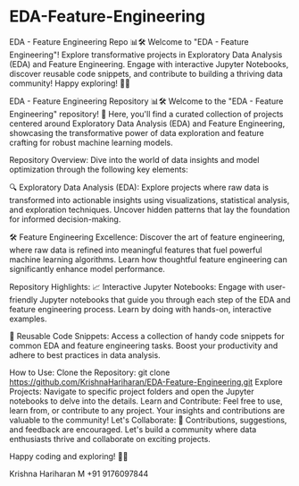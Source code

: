 # EDA-Feature-Engineering
EDA - Feature Engineering Repo 📊🛠️ Welcome to "EDA - Feature Engineering"! Explore transformative projects in Exploratory Data Analysis (EDA) and Feature Engineering. Engage with interactive Jupyter Notebooks, discover reusable code snippets, and contribute to building a thriving data community! Happy exploring! 🚀✨ 

EDA - Feature Engineering Repository 📊🛠️
Welcome to the "EDA - Feature Engineering" repository! 🚀 Here, you'll find a curated collection of projects centered around Exploratory Data Analysis (EDA) and Feature Engineering, showcasing the transformative power of data exploration and feature crafting for robust machine learning models.

Repository Overview:
Dive into the world of data insights and model optimization through the following key elements:

🔍 Exploratory Data Analysis (EDA): Explore projects where raw data is transformed into actionable insights using visualizations, statistical analysis, and exploration techniques. Uncover hidden patterns that lay the foundation for informed decision-making.

🛠️ Feature Engineering Excellence: Discover the art of feature engineering, where raw data is refined into meaningful features that fuel powerful machine learning algorithms. Learn how thoughtful feature engineering can significantly enhance model performance.

Repository Highlights:
📈 Interactive Jupyter Notebooks: Engage with user-friendly Jupyter notebooks that guide you through each step of the EDA and feature engineering process. Learn by doing with hands-on, interactive examples.

🔧 Reusable Code Snippets: Access a collection of handy code snippets for common EDA and feature engineering tasks. Boost your productivity and adhere to best practices in data analysis.


How to Use:
Clone the Repository: git clone https://github.com/KrishnaHariharan/EDA-Feature-Engineering.git
Explore Projects: Navigate to specific project folders and open the Jupyter notebooks to delve into the details.
Learn and Contribute: Feel free to use, learn from, or contribute to any project. Your insights and contributions are valuable to the community!
Let's Collaborate:
🤝 Contributions, suggestions, and feedback are encouraged. Let's build a community where data enthusiasts thrive and collaborate on exciting projects.

Happy coding and exploring! 🚀✨

Krishna Hariharan M
+91 9176097844
